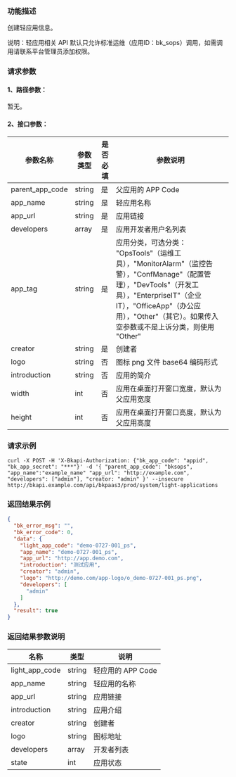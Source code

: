 ### 功能描述
创建轻应用信息。

说明：轻应用相关 API 默认只允许标准运维（应用ID：bk_sops）调用，如需调用请联系平台管理员添加权限。

### 请求参数

#### 1、路径参数：
暂无。

#### 2、接口参数：

| 参数名称     | 参数类型 | 是否必填 | 参数说明                                                     |
| ------------ | -------- | -------- | ------------------------------------------------------------ |
| parent_app_code | string   | 是       | 父应用的 APP Code                                            |
| app_name     | string   | 是       | 轻应用名称                                                   |
| app_url      | string   | 是       | 应用链接                                                     |
| developers   | array    | 是       | 应用开发者用户名列表                                         |
| app_tag      | string   | 是       | 应用分类，可选分类： "OpsTools"（运维工具），"MonitorAlarm"（监控告警），"ConfManage"（配置管理），"DevTools"（开发工具），"EnterpriseIT"（企业IT），"OfficeApp"（办公应用），"Other"（其它）。如果传入空参数或不是上诉分类，则使用 "Other" |
| creator      | string   | 是       | 创建者                                                       |
| logo         | string   | 否       | 图标 png 文件 base64 编码形式                                |
| introduction | string   | 否       | 应用的简介                                                   |
| width        | int      | 否       | 应用在桌面打开窗口宽度，默认为父应用宽度                     |
| height       | int      | 否       | 应用在桌面打开窗口高度，默认为父应用高度                     |

### 请求示例

```
curl -X POST -H 'X-Bkapi-Authorization: {"bk_app_code": "appid", "bk_app_secret": "***"}' -d '{ "parent_app_code": "bksops", "app_name":"example_name" "app_url": "http://example.com", "developers": ["admin"], "creator: "admin" }' --insecure http://bkapi.example.com/api/bkpaas3/prod/system/light-applications
```

### 返回结果示例

```json
{
  "bk_error_msg": "",
  "bk_error_code": 0,
  "data": {
    "light_app_code": "demo-0727-001_ps",
    "app_name": "demo-0727-001_ps",
    "app_url": "http://app.demo.com",
    "introduction": "测试应用",
    "creator": "admin",
    "logo": "http://demo.com/app-logo/o_demo-0727-001_ps.png",
    "developers": [
      "admin"
    ]
  },
  "result": true
}
```

### 返回结果参数说明

| 名称         | 类型   | 说明              |
| ------------ | ------ | ----------------- |
| light_app_code | string | 轻应用的 APP Code |
| app_name     | string | 轻应用的名称      |
| app_url      | string | 应用链接          |
| introduction | string | 应用介绍          |
| creator      | string | 创建者            |
| logo         | string | 图标地址          |
| developers   | array  | 开发者列表        |
| state        | int    | 应用状态          |